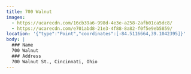 ```yaml
---
title: 700 Walnut
images:
  - https://ucarecdn.com/16cb39a6-998d-4e3e-a258-2afb01ca5dc8/
  - https://ucarecdn.com/e701abd8-21e3-4f88-8a82-f0f5e9eb5859/
location: '{"type":"Point","coordinates":[-84.5116664,39.1042395]}'
body: |
  ### Name
  700 Walnut
  ### Address
  700 Walnut St., Cincinnati, Ohio
---
```


